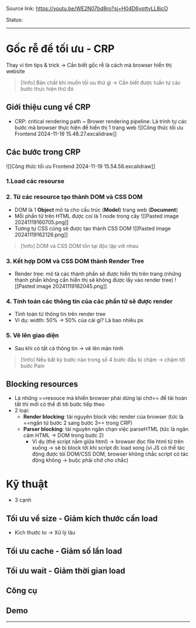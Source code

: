 Source link: https://youtu.be/WE2N07bd8ro?si=H04D6vpttyLL8icO

Status:

---

# Gốc rễ để tối ưu - CRP
Thay vì tìm tips & trick -> Cần biết gốc rễ là cách mà browser hiển thị website

> [!info] Bản chất khi muốn tối ưu thứ gì -> Cần biết được tuần tự các bước thực hiện thứ đó

## Giới thiệu cung về CRP
- CRP: critical rendering path ~ Brower rendering pipeline: Là trình tự các bước mà browser thực hiện để hiển thị 1 trang web
![[Công thức tối ưu Frontend 2024-11-19 15.48.27.excalidraw]]
## Các bước trong CRP
![[Công thức tối ưu Frontend 2024-11-19 15.54.56.excalidraw]]
### 1.Load các resourse
### 2. Từ các resource tạo thành DOM và CSS DOM
- DOM là 1 **Object** mô ta cho cấu trúc (**Model**) trang web (**Document**)
- Mỗi phần tử trên HTML được coi là 1 node trong cây
![[Pasted image 20241119160705.png]]
- Tương tự CSS cũng sẽ được tạo thành CSS DOM
![[Pasted image 20241119162126.png]]
> [!info] DOM và CSS DOM  tồn tại độc lập với nhau

### 3. Kết hợp DOM và CSS DOM thành Render Tree
- Render tree: mô tả các thành phần sẽ được hiển thị trên trang (những thành phần không cần hiển thị sẽ không được lấy vào render tree)
![[Pasted image 20241119162045.png]]
### 4. Tính toán các thông tin của các phần tử sẽ được render
- Tính toán từ thông tin trên render tree
- Ví dụ: width: 50% -> 50% của cái gì? Là bao nhiêu px
### 5. Vẽ lên giao diện
- Sau khi có tất cả thông tin -> vẽ lên màn hình

> [!info] Nếu bất kỳ bước nào trong số 4 bước đầu bị chậm -> chậm tới bước Pain

## Blocking resources
- Là những ==resouce mà khiến browser phải dừng lại chờ== để tải hoàn tất thì mới có thể đi tới bước tiếp theo
- 2 loại:
	- **Render blocking**: tài nguyên block việc render của browser (tức là ==ngăn từ bước 2 sang bước 3== trong CRP)
	- **Parser blocking**: tài nguyên ngăn chạn việc parseHTML (tức là ngăn cảm HTML -> DOM trong bước 2)
		- Ví dụ (thẻ script nằm giữa html) -> browser đọc file html từ trên xuống -> sẽ bị block tới khi script đc load xong (vì JS có thể tác động được tói DOM/CSS DOM, browser không chắc script có tác động không -> buộc phải chờ cho chắc)

# Kỹ thuật
- 3 cạnh
## Tối ưu về size - Giảm kích thước cần load
- Kích thước to -> Xử lý lâu
## Tối ưu cache - Giảm số lần load
## Tối ưu wait - Giảm thời gian load
## Công cụ
## Demo

---